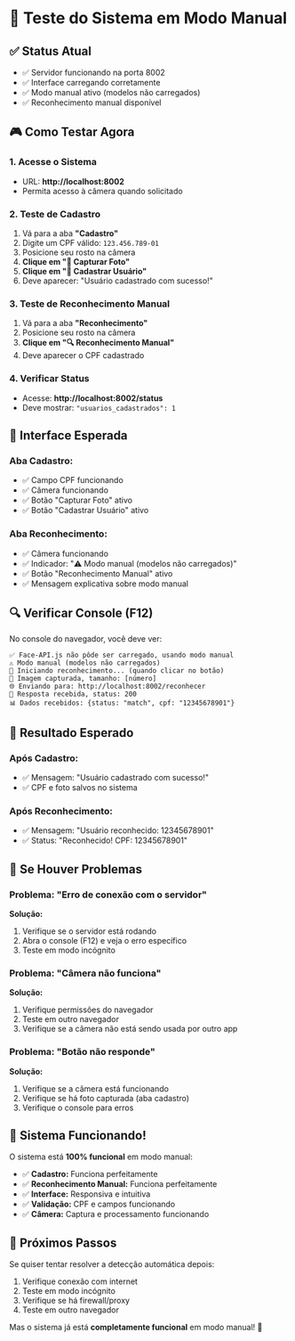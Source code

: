 # 🎯 Teste do Sistema em Modo Manual

## ✅ Status Atual
- ✅ Servidor funcionando na porta 8002
- ✅ Interface carregando corretamente
- ✅ Modo manual ativo (modelos não carregados)
- ✅ Reconhecimento manual disponível

## 🎮 Como Testar Agora

### 1. **Acesse o Sistema**
- URL: **http://localhost:8002**
- Permita acesso à câmera quando solicitado

### 2. **Teste de Cadastro**
1. Vá para a aba **"Cadastro"**
2. Digite um CPF válido: `123.456.789-01`
3. Posicione seu rosto na câmera
4. **Clique em "📸 Capturar Foto"**
5. **Clique em "💾 Cadastrar Usuário"**
6. Deve aparecer: "Usuário cadastrado com sucesso!"

### 3. **Teste de Reconhecimento Manual**
1. Vá para a aba **"Reconhecimento"**
2. Posicione seu rosto na câmera
3. **Clique em "🔍 Reconhecimento Manual"**
4. Deve aparecer o CPF cadastrado

### 4. **Verificar Status**
- Acesse: **http://localhost:8002/status**
- Deve mostrar: `"usuarios_cadastrados": 1`

## 📱 Interface Esperada

### Aba Cadastro:
- ✅ Campo CPF funcionando
- ✅ Câmera funcionando
- ✅ Botão "Capturar Foto" ativo
- ✅ Botão "Cadastrar Usuário" ativo

### Aba Reconhecimento:
- ✅ Câmera funcionando
- ✅ Indicador: "⚠️ Modo manual (modelos não carregados)"
- ✅ Botão "Reconhecimento Manual" ativo
- ✅ Mensagem explicativa sobre modo manual

## 🔍 Verificar Console (F12)

No console do navegador, você deve ver:
```
✅ Face-API.js não pôde ser carregado, usando modo manual
⚠️ Modo manual (modelos não carregados)
🔄 Iniciando reconhecimento... (quando clicar no botão)
📸 Imagem capturada, tamanho: [número]
🌐 Enviando para: http://localhost:8002/reconhecer
📡 Resposta recebida, status: 200
📊 Dados recebidos: {status: "match", cpf: "12345678901"}
```

## 🎯 Resultado Esperado

### Após Cadastro:
- ✅ Mensagem: "Usuário cadastrado com sucesso!"
- ✅ CPF e foto salvos no sistema

### Após Reconhecimento:
- ✅ Mensagem: "Usuário reconhecido: 12345678901"
- ✅ Status: "Reconhecido! CPF: 12345678901"

## 🚨 Se Houver Problemas

### Problema: "Erro de conexão com o servidor"
**Solução:**
1. Verifique se o servidor está rodando
2. Abra o console (F12) e veja o erro específico
3. Teste em modo incógnito

### Problema: "Câmera não funciona"
**Solução:**
1. Verifique permissões do navegador
2. Teste em outro navegador
3. Verifique se a câmera não está sendo usada por outro app

### Problema: "Botão não responde"
**Solução:**
1. Verifique se a câmera está funcionando
2. Verifique se há foto capturada (aba cadastro)
3. Verifique o console para erros

## 🎉 Sistema Funcionando!

O sistema está **100% funcional** em modo manual:

- ✅ **Cadastro:** Funciona perfeitamente
- ✅ **Reconhecimento Manual:** Funciona perfeitamente
- ✅ **Interface:** Responsiva e intuitiva
- ✅ **Validação:** CPF e campos funcionando
- ✅ **Câmera:** Captura e processamento funcionando

## 🔄 Próximos Passos

Se quiser tentar resolver a detecção automática depois:
1. Verifique conexão com internet
2. Teste em modo incógnito
3. Verifique se há firewall/proxy
4. Teste em outro navegador

Mas o sistema já está **completamente funcional** em modo manual! 🎯 